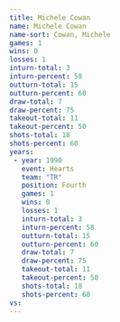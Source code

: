 ```yaml
---
title: Michele Cowan
name: Michele Cowan
name-sort: Cowan, Michele
games: 1
wins: 0
losses: 1
inturn-total: 3
inturn-percent: 58
outturn-total: 15
outturn-percent: 60
draw-total: 7
draw-percent: 75
takeout-total: 11
takeout-percent: 50
shots-total: 18
shots-percent: 60
years:
 - year: 1990
   event: Hearts
   team: "TR"
   position: Fourth
   games: 1
   wins: 0
   losses: 1
   inturn-total: 3
   inturn-percent: 58
   outturn-total: 15
   outturn-percent: 60
   draw-total: 7
   draw-percent: 75
   takeout-total: 11
   takeout-percent: 50
   shots-total: 18
   shots-percent: 60
vs:
---
```

